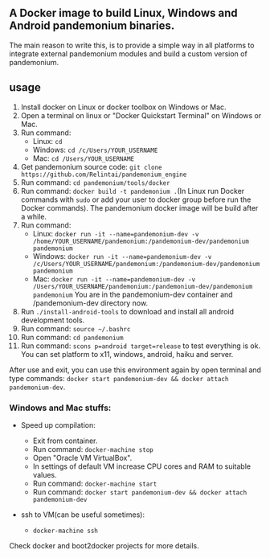 ## A Docker image to build Linux, Windows and Android pandemonium binaries.

The main reason to write this, is to provide a simple way in all platforms to integrate external pandemonium modules and build a custom version of pandemonium.

## usage
1. Install docker on Linux or docker toolbox on Windows or Mac.
2. Open a terminal on linux or "Docker Quickstart Terminal" on Windows or Mac.
3. Run command:
	- Linux: `cd`
	- Windows: `cd /c/Users/YOUR_USERNAME`
	- Mac: `cd /Users/YOUR_USERNAME`
4. Get pandemonium source code: `git clone https://github.com/Relintai/pandemonium_engine`
5. Run command: `cd pandemonium/tools/docker`
6. Run command: `docker build -t pandemonium .`(In Linux run Docker commands with `sudo` or add your user to docker group before run the Docker commands). The pandemonium docker image will be build after a while.
7. Run command:
	- Linux: `docker run -it --name=pandemonium-dev -v /home/YOUR_USERNAME/pandemonium:/pandemonium-dev/pandemonium pandemonium`
	- Windows: `docker run -it --name=pandemonium-dev -v /c/Users/YOUR_USERNAME/pandemonium:/pandemonium-dev/pandemonium pandemonium`
	- Mac: `docker run -it --name=pandemonium-dev -v /Users/YOUR_USERNAME/pandemonium:/pandemonium-dev/pandemonium pandemonium`
	You are in the pandemonium-dev container and /pandemonium-dev directory now.
8. Run `./install-android-tools` to download and install all android development tools.
9. Run command: `source ~/.bashrc`
10. Run command: `cd pandemonium`
11. Run command: `scons p=android target=release` to test everything is ok. You can set platform to x11, windows, android, haiku and server.

After use and exit, you can use this environment again by open terminal and type commands: `docker start pandemonium-dev && docker attach pandemonium-dev`.

### Windows and Mac stuffs:

- Speed up compilation:
	- Exit from container.
	- Run command: `docker-machine stop`
	- Open "Oracle VM VirtualBox".
	- In settings of default VM increase CPU cores and RAM to suitable values.
	- Run command: `docker-machine start`
	- Run command: `docker start pandemonium-dev && docker attach pandemonium-dev`

- ssh to VM(can be useful sometimes):
	- `docker-machine ssh`

Check docker and boot2docker projects for more details.
